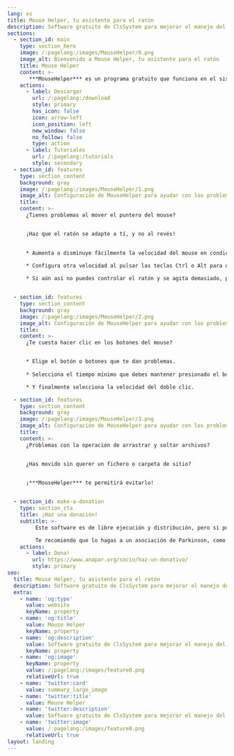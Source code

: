 ```yaml
---
lang: es
title: Mouse Helper, tu asistente para el ratón
description: Software gratuito de ClsSystem para mejorar el manejo del mouse en Windows, para personas con discapacidad motora como la enfermedad de Parkinson
sections:
  - section_id: main
    type: section_hero
    image: /:pagelang:/images/MouseHelper/0.png
    image_alt: Bienvenido a Mouse Helper, tu asistente para el ratón
    title: Mouse Helper
    content: >-
       ***MouseHelper*** es un programa gratuito que funciona en el sistema operativo Windows (7 en adelante), y que te ayudará a mejorar el manejo con el ratón
    actions:
      - label: Descargar
        url: /:pagelang:/download
        style: primary
        has_icon: false
        icon: arrow-left
        icon_position: left
        new_window: false
        no_follow: false
        type: action
      - label: Tutoriales
        url: /:pagelang:/tutorials
        style: secondary
  - section_id: features
    type: section_content
    background: gray
    image: /:pagelang:/images/MouseHelper/1.png
    image_alt: Configuración de MouseHelper para ayudar con los problemas de movilidad del mouse
    title:  
    content: >-
      ¿Tienes problemas al mover el puntero del mouse?


      ¡Haz que el ratón se adapte a tí, y no al revés!
    

      * Aumenta o disminuye fácilmente la velocidad del mouse en condiciones normales.

      * Configura otra velocidad al pulsar las teclas Ctrl o Alt para que funcione como un acelerador o un freno
      
      * Si aún así no puedes controlar el ratón y se agita demasiado, puedes suavizar el movimiento seleccionando la resistencia a dicho movimiento


  - section_id: features
    type: section_content
    background: gray
    image: /:pagelang:/images/MouseHelper/2.png
    image_alt: Configuración de MouseHelper para ayudar con los problemas de clic del ratón
    title:  
    content: >-
      ¿Te cuesta hacer clic en los botones del mouse?


      * Elige el botón o botones que te dan problemas.
      
      * Selecciona el tiempo mínimo que debes mantener presionado el botón para que genere un clic.

      * Y finalmente selecciona la velocidad del doble clic.

  - section_id: features
    type: section_content
    background: gray
    image: /:pagelang:/images/MouseHelper/3.png
    image_alt: Configuración de MouseHelper para ayudar con los problemas de "drag & drop"
    title:  
    content: >-
      ¿Problemas con la operación de arrastrar y soltar archivos?


      ¿Has movido sin querer un fichero o carpeta de sitio?


      ¡***MouseHelper*** te permitirá evitarlo!

      
  - section_id: make-a-donation
    type: section_cta
    title: ¡Haz una donación!
    subtitle: >-
         Este software es de libre ejecución y distribución, pero si puedes haz una donación a cualquiera asociación de ayuda si lo encuentras de utilidad.

         Te recomiendo que lo hagas a un asociación de Parkinson, como [ANAPAR](http://www.anapar.org/) o la [Federación Española de Parkinson](https://www.esparkinson.es/)
    actions:
      - label: Dona!
        url: https://www.anapar.org/socio/haz-un-donativo/
        style: primary
seo:
  title: Mouse Helper, tu asistente para el ratón
  description: Software gratuito de ClsSystem para mejorar el manejo del mouse en Windows, para personas con discapacidad motora como la enfermedad de Parkinson
  extra:
    - name: 'og:type'
      value: website
      keyName: property
    - name: 'og:title'
      value: Mouse Helper
      keyName: property
    - name: 'og:description'
      value: Software gratuito de ClsSystem para mejorar el manejo del mouse en Windows, para personas con discapacidad motora como la enfermedad de Parkinson
      keyName: property
    - name: 'og:image'
      keyName: property
      value: /:pagelang:/images/feature0.png
      relativeUrl: true
    - name: 'twitter:card'
      value: summary_large_image
    - name: 'twitter:title'
      value: Mouse Helper
    - name: 'twitter:description'
      value: Software gratuito de ClsSystem para mejorar el manejo del mouse en Windows, para personas con discapacidad motora como la enfermedad de Parkinson
    - name: 'twitter:image'
      value: /:pagelang:/images/feature0.png
      relativeUrl: true
layout: landing
---
```

